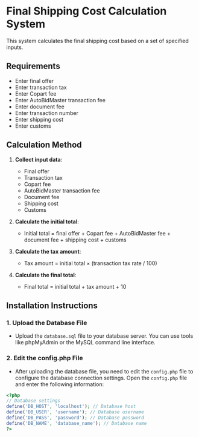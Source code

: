 # Final Shipping Cost Calculation System

This system calculates the final shipping cost based on a set of specified inputs.

## Requirements

- Enter final offer
- Enter transaction tax
- Enter Copart fee
- Enter AutoBidMaster transaction fee
- Enter document fee
- Enter transaction number
- Enter shipping cost
- Enter customs

## Calculation Method

1. **Collect input data**:
   - Final offer
   - Transaction tax
   - Copart fee
   - AutoBidMaster transaction fee
   - Document fee
   - Shipping cost
   - Customs

2. **Calculate the initial total**:
   - Initial total = final offer + Copart fee + AutoBidMaster fee + document fee + shipping cost + customs

3. **Calculate the tax amount**:
   - Tax amount = initial total × (transaction tax rate / 100)

4. **Calculate the final total**:
   - Final total = initial total + tax amount + 10

## Installation Instructions

### 1. Upload the Database File

- Upload the `database.sql` file to your database server. You can use tools like phpMyAdmin or the MySQL command line interface.

### 2. Edit the config.php File

- After uploading the database file, you need to edit the `config.php` file to configure the database connection settings. Open the `config.php` file and enter the following information:

```php
<?php
// Database settings
define('DB_HOST', 'localhost'); // Database host
define('DB_USER', 'username'); // Database username
define('DB_PASS', 'password'); // Database password
define('DB_NAME', 'database_name'); // Database name
?>
